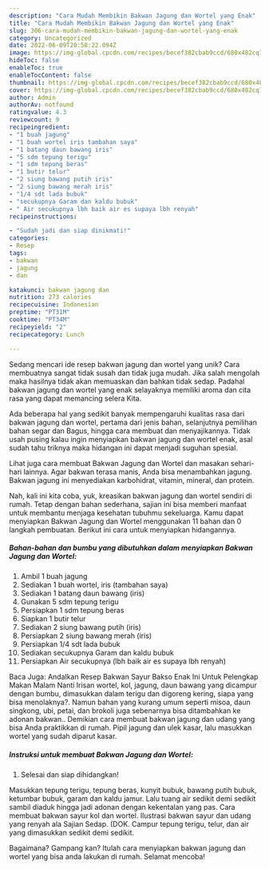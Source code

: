 ```yaml
---
description: "Cara Mudah Membikin Bakwan Jagung dan Wortel yang Enak"
title: "Cara Mudah Membikin Bakwan Jagung dan Wortel yang Enak"
slug: 306-cara-mudah-membikin-bakwan-jagung-dan-wortel-yang-enak
category: Uncategorized
date: 2022-06-09T20:58:22.094Z
image: https://img-global.cpcdn.com/recipes/becef382cbab9ccd/680x482cq70/bakwan-jagung-dan-wortel-foto-resep-utama.jpg
hideToc: false
enableToc: true
enableTocContent: false
thumbnail: https://img-global.cpcdn.com/recipes/becef382cbab9ccd/680x482cq70/bakwan-jagung-dan-wortel-foto-resep-utama.jpg
cover: https://img-global.cpcdn.com/recipes/becef382cbab9ccd/680x482cq70/bakwan-jagung-dan-wortel-foto-resep-utama.jpg
author: Admin
authorAv: notfound
ratingvalue: 4.3
reviewcount: 9
recipeingredient:
- "1 buah jagung"
- "1 buah wortel iris tambahan saya"
- "1 batang daun bawang iris"
- "5 sdm tepung terigu"
- "1 sdm tepung beras"
- "1 butir telur"
- "2 siung bawang putih iris"
- "2 siung bawang merah iris"
- "1/4 sdt lada bubuk"
- "secukupnya Garam dan kaldu bubuk"
- " Air secukupnya lbh baik air es supaya lbh renyah"
recipeinstructions:

- "Sudah jadi dan siap dinikmati!"
categories:
- Resep
tags:
- bakwan
- jagung
- dan

katakunci: bakwan jagung dan 
nutrition: 273 calories
recipecuisine: Indonesian
preptime: "PT31M"
cooktime: "PT34M"
recipeyield: "2"
recipecategory: Lunch

---
```





Sedang mencari ide resep bakwan jagung dan wortel yang unik? Cara membuatnya sangat tidak susah dan tidak juga mudah. Jika salah mengolah maka hasilnya tidak akan memuaskan dan bahkan tidak sedap. Padahal bakwan jagung dan wortel yang enak selayaknya memiliki aroma dan cita rasa yang dapat memancing selera Kita.





Ada beberapa hal yang sedikit banyak mempengaruhi kualitas rasa dari bakwan jagung dan wortel, pertama dari jenis bahan, selanjutnya pemilihan bahan segar dan Bagus, hingga cara membuat dan menyajikannya. Tidak usah pusing kalau ingin menyiapkan bakwan jagung dan wortel enak,      asal sudah tahu triknya maka hidangan ini dapat menjadi suguhan spesial.














Lihat juga cara membuat Bakwan Jagung dan Wortel dan masakan sehari-hari lainnya. Agar bakwan terasa manis, Anda bisa menambahkan jagung. Bakwan jagung ini menyediakan karbohidrat, vitamin, mineral, dan protein.






Nah, kali ini kita coba, yuk, kreasikan bakwan jagung dan wortel sendiri di rumah. Tetap dengan bahan sederhana, sajian ini bisa memberi manfaat untuk membantu menjaga kesehatan tubuhmu sekeluarga. Kamu dapat menyiapkan Bakwan Jagung dan Wortel menggunakan 11 bahan dan 0 langkah pembuatan. Berikut ini cara untuk menyiapkan hidangannya.

<!--inarticleads1-->

##### Bahan-bahan dan bumbu yang dibutuhkan dalam menyiapkan Bakwan Jagung dan Wortel:

1. Ambil 1 buah jagung
1. Sediakan 1 buah wortel, iris (tambahan saya)
1. Sediakan 1 batang daun bawang (iris)
1. Gunakan 5 sdm tepung terigu
1. Persiapkan 1 sdm tepung beras
1. Siapkan 1 butir telur
1. Sediakan 2 siung bawang putih (iris)
1. Persiapkan 2 siung bawang merah (iris)
1. Persiapkan 1/4 sdt lada bubuk
1. Sediakan secukupnya Garam dan kaldu bubuk
1. Persiapkan  Air secukupnya (lbh baik air es supaya lbh renyah)


Baca Juga: Andalkan Resep Bakwan Sayur Bakso Enak Ini Untuk Pelengkap Makan Malam Nanti Irisan wortel, kol, jagung, daun bawang yang dicampur dengan bumbu, dimasukkan dalam terigu dan digoreng kering, siapa yang bisa menolaknya?. Namun bahan yang kurang umum seperti misoa, daun singkong, ubi, petai, dan brokoli juga sebenarnya bisa ditambahkan ke adonan bakwan.. Demikian cara membuat bakwan jagung dan udang yang bisa Anda praktikkan di rumah. Pipil jagung dan ulek kasar, lalu masukkan wortel yang sudah diparut kasar. 

<!--inarticleads2-->

##### Instruksi untuk membuat Bakwan Jagung dan Wortel:


1. Selesai dan siap dihidangkan!

Masukkan tepung terigu, tepung beras, kunyit bubuk, bawang putih bubuk, ketumbar bubuk, garam dan kaldu jamur. Lalu tuang air sedikit demi sedikit sambil diaduk hingga jadi adonan dengan kekentalan yang pas. Cara membuat bakwan sayur kol dan wortel. Ilustrasi bakwan sayur dan udang yang renyah ala Sajian Sedap. (DOK. Campur tepung terigu, telur, dan air yang dimasukkan sedikit demi sedikit. 

Bagaimana? Gampang kan? Itulah cara menyiapkan bakwan jagung dan wortel yang bisa anda lakukan di rumah. Selamat mencoba!
